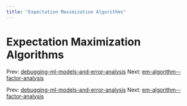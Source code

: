 ```yaml
---
title: "Expectation Maximization Algorithms"
---
```


# Expectation Maximization Algorithms

Prev: [debugging-ml-models-and-error-analysis](debugging-ml-models-and-error-analysis.md)
Next: [em-algorithm--factor-analysis](em-algorithm--factor-analysis.md)

Prev: [debugging-ml-models-and-error-analysis](debugging-ml-models-and-error-analysis.md)
Next: [em-algorithm--factor-analysis](em-algorithm--factor-analysis.md)
